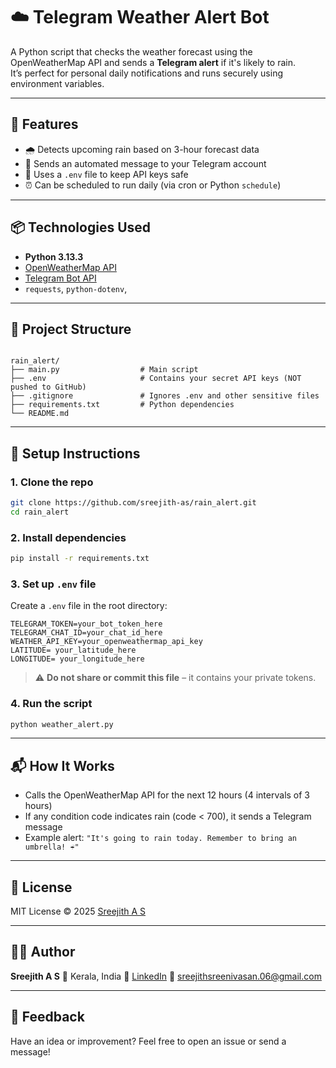 # ☁️ Telegram Weather Alert Bot

A Python script that checks the weather forecast using the OpenWeatherMap API and sends a **Telegram alert** if it's likely to rain.  
It’s perfect for personal daily notifications and runs securely using environment variables.

---

## 🚀 Features

- 🌧️ Detects upcoming rain based on 3-hour forecast data
- 📲 Sends an automated message to your Telegram account
- 🔐 Uses a `.env` file to keep API keys safe
- ⏰ Can be scheduled to run daily (via cron or Python `schedule`)

---

## 📦 Technologies Used

- **Python 3.13.3**
- [OpenWeatherMap API](https://openweathermap.org/api)
- [Telegram Bot API](https://core.telegram.org/bots/api)
- `requests`, `python-dotenv`,

---

## 📁 Project Structure

```

rain_alert/
├── main.py                  # Main script
├── .env                     # Contains your secret API keys (NOT pushed to GitHub)
├── .gitignore               # Ignores .env and other sensitive files
├── requirements.txt         # Python dependencies
└── README.md

````

---

## 🔧 Setup Instructions

### 1. Clone the repo

```bash
git clone https://github.com/sreejith-as/rain_alert.git
cd rain_alert
````

### 2. Install dependencies

```bash
pip install -r requirements.txt
```

### 3. Set up `.env` file

Create a `.env` file in the root directory:

```env
TELEGRAM_TOKEN=your_bot_token_here
TELEGRAM_CHAT_ID=your_chat_id_here
WEATHER_API_KEY=your_openweathermap_api_key
LATITUDE= your_latitude_here
LONGITUDE= your_longitude_here
```

> ⚠️ **Do not share or commit this file** – it contains your private tokens.

### 4. Run the script

```bash
python weather_alert.py
```

---

## 📬 How It Works

* Calls the OpenWeatherMap API for the next 12 hours (4 intervals of 3 hours)
* If any condition code indicates rain (code < 700), it sends a Telegram message
* Example alert:
  `"It's going to rain today. Remember to bring an umbrella! ☔"`

---

## 📄 License

MIT License © 2025 [Sreejith A S](https://github.com/sreejith-as)

---

## 🙋‍♂️ Author

**Sreejith A S**
📍 Kerala, India
🔗 [LinkedIn](www.linkedin.com/in/sreejith-a-sreenivasan)
📧 [sreejithsreenivasan.06@gmail.com](mailto:sreejithsreenivasan.06@gmail.com)

---

## 💬 Feedback

Have an idea or improvement? Feel free to open an issue or send a message!

